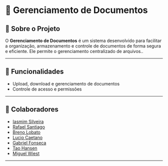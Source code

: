 # 📄 Gerenciamento de Documentos

## 📌 Sobre o Projeto
O **Gerenciamento de Documentos** é um sistema desenvolvido para facilitar a organização, armazenamento e controle de documentos de forma segura e eficiente. Ele permite o gerenciamento centralizado de arquivos..

---

## 🚀 Funcionalidades
- Upload, download e gerenciamento de documentos
- Controle de acesso e permissões

---

## 👥 Colaboradores
- [Iasmim Silveira](https://github.com/iasmimsilveira)
- [Rafael Santiago](https://github.com/Rafaelrs21)
- [Breno Lobato](https://github.com/kick250)
- [Lucio Caetano](https://github.com/caetanoinf)
- [Gabriel Fonseca](https://github.com/gabrielborel)
- [Tao Hansen](https://github.com/taohansens)
-  [Miguel Wiest](https://github.com/miguelwiest)
---


